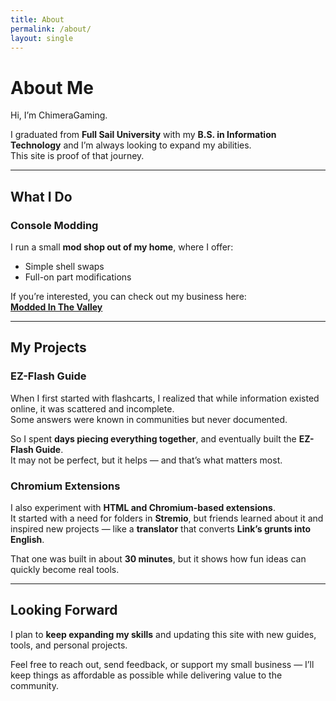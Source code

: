 ```yaml
---
title: About
permalink: /about/
layout: single
---
```


# About Me

Hi, I’m ChimeraGaming.  

I graduated from **Full Sail University** with my **B.S. in Information Technology** and I’m always looking to expand my abilities.  
This site is proof of that journey.

---

## What I Do

### Console Modding
I run a small **mod shop out of my home**, where I offer:
- Simple shell swaps  
- Full-on part modifications  

If you’re interested, you can check out my business here:  
[**Modded In The Valley**](https://www.facebook.com/ModdedInTheValley/)

---

## My Projects

### EZ-Flash Guide
When I first started with flashcarts, I realized that while information existed online, it was scattered and incomplete.  
Some answers were known in communities but never documented.  

So I spent **days piecing everything together**, and eventually built the **EZ-Flash Guide**.  
It may not be perfect, but it helps — and that’s what matters most.

### Chromium Extensions
I also experiment with **HTML and Chromium-based extensions**.  
It started with a need for folders in **Stremio**, but friends learned about it and inspired new projects — like a **translator** that converts **Link’s grunts into English**.  

That one was built in about **30 minutes**, but it shows how fun ideas can quickly become real tools.

---

## Looking Forward
I plan to **keep expanding my skills** and updating this site with new guides, tools, and personal projects.  

Feel free to reach out, send feedback, or support my small business — I’ll keep things as affordable as possible while delivering value to the community.
